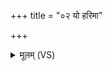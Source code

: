 +++
title = "०२ यो हरिमा"

+++
<details><summary>मूलम् (VS)</summary>

यो ह॑रि॒मा जा॒यान्यो॑ऽङ्गभे॒दो वि॒सल्प॑कः। सर्वं॑ ते॒ यक्ष्म॒मङ्गे॑भ्यो ब॒हिर्निर्ह॒न्त्वाञ्ज॑नम् ॥
</details>